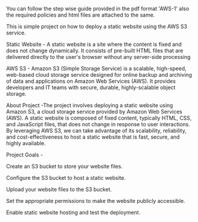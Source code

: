 You can follow the step wise guide provided in the pdf format 'AWS-1' also the required policies and html files are attached to the same.

This is simple project on how to deploy a static website using the AWS S3 service.

Static Website - A static website is a site where the content is fixed and does not change dynamically. It consists of pre-built HTML files that are delivered directly to the user's browser without any server-side processing

AWS S3 - Amazon S3 (Simple Storage Service) is a scalable, high-speed, web-based cloud storage service designed for online backup and archiving of data and applications on Amazon Web Services (AWS). It provides developers and IT teams with secure, durable, highly-scalable object storage.

About Project -The project involves deploying a static website using Amazon S3, a cloud storage service provided by Amazon Web Services (AWS). A static website is composed of fixed content, typically HTML, CSS, and JavaScript files, that does not change in response to user interactions. By leveraging AWS S3, we can take advantage of its scalability, reliability, and cost-effectiveness to host a static website that is fast, secure, and highly available.

Project Goals - 

Create an S3 bucket to store your website files.

Configure the S3 bucket to host a static website.

Upload your website files to the S3 bucket.

Set the appropriate permissions to make the website publicly accessible.

Enable static website hosting and test the deployment.

